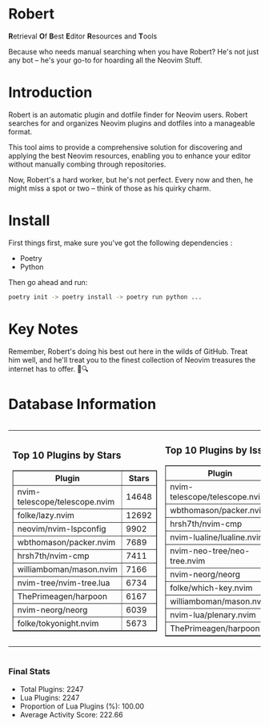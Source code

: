 # Robert

**R**etrieval
**O**f
**B**est
**E**ditor
**R**esources and
**T**ools

Because who needs manual searching when you have Robert?
He's not just any bot – he's your go-to for hoarding all the Neovim Stuff.

# Introduction
Robert is an automatic plugin and dotfile finder for Neovim users. Robert searches for and organizes Neovim plugins and dotfiles into a manageable format.

This tool aims to provide a comprehensive solution for discovering and applying the best Neovim resources, enabling you to enhance your editor without manually combing through repositories.

Now, Robert's a hard worker, but he's not perfect. Every now and then, he might miss a spot or two – think of those as his quirky charm. 

# Install
 First things first, make sure you've got the following dependencies :
  - Poetry 
  - Python 

Then go ahead and run:

```bash
poetry init -> poetry install -> poetry run python ...
```
# Key Notes

Remember, Robert's doing his best out here in the wilds of GitHub. Treat him well, and he'll treat you to the finest collection of Neovim treasures the internet has to offer. 🎩🔍


# Database Information

<div style='display:flex;flex-direction:row;justify-content:space-between;'><table><tr><td><h3>Top 10 Plugins by Stars</h3><table border="1"><tr><th>Plugin</th><th>Stars</th></tr><tr><td>nvim-telescope/telescope.nvim</td><td>14648</td></tr><tr><td>folke/lazy.nvim</td><td>12692</td></tr><tr><td>neovim/nvim-lspconfig</td><td>9902</td></tr><tr><td>wbthomason/packer.nvim</td><td>7689</td></tr><tr><td>hrsh7th/nvim-cmp</td><td>7411</td></tr><tr><td>williamboman/mason.nvim</td><td>7166</td></tr><tr><td>nvim-tree/nvim-tree.lua</td><td>6734</td></tr><tr><td>ThePrimeagen/harpoon</td><td>6167</td></tr><tr><td>nvim-neorg/neorg</td><td>6039</td></tr><tr><td>folke/tokyonight.nvim</td><td>5673</td></tr></table></td><td><h3>Top 10 Plugins by Issues</h3><table border="1"><tr><th>Plugin</th><th>Issues</th></tr><tr><td>nvim-telescope/telescope.nvim</td><td>331</td></tr><tr><td>wbthomason/packer.nvim</td><td>306</td></tr><tr><td>hrsh7th/nvim-cmp</td><td>249</td></tr><tr><td>nvim-lualine/lualine.nvim</td><td>212</td></tr><tr><td>nvim-neo-tree/neo-tree.nvim</td><td>192</td></tr><tr><td>nvim-neorg/neorg</td><td>177</td></tr><tr><td>folke/which-key.nvim</td><td>171</td></tr><tr><td>williamboman/mason.nvim</td><td>168</td></tr><tr><td>nvim-lua/plenary.nvim</td><td>125</td></tr><tr><td>ThePrimeagen/harpoon</td><td>108</td></tr></table></td><td><h3>Top 10 Plugins by Forks</h3><table border="1"><tr><th>Plugin</th><th>Forks</th></tr><tr><td>neovim/nvim-lspconfig</td><td>2031</td></tr><tr><td>nvim-telescope/telescope.nvim</td><td>803</td></tr><tr><td>nvim-tree/nvim-tree.lua</td><td>598</td></tr><tr><td>nvim-lualine/lualine.nvim</td><td>453</td></tr><tr><td>folke/tokyonight.nvim</td><td>368</td></tr><tr><td>hrsh7th/nvim-cmp</td><td>368</td></tr><tr><td>ThePrimeagen/harpoon</td><td>347</td></tr><tr><td>jackMort/ChatGPT.nvim</td><td>305</td></tr><tr><td>folke/lazy.nvim</td><td>304</td></tr><tr><td>nvimdev/lspsaga.nvim</td><td>284</td></tr></table></td></tr></table></div>

### Final Stats
- Total Plugins: 2247
- Lua Plugins: 2247
- Proportion of Lua Plugins (%): 100.00
- Average Activity Score: 222.66
